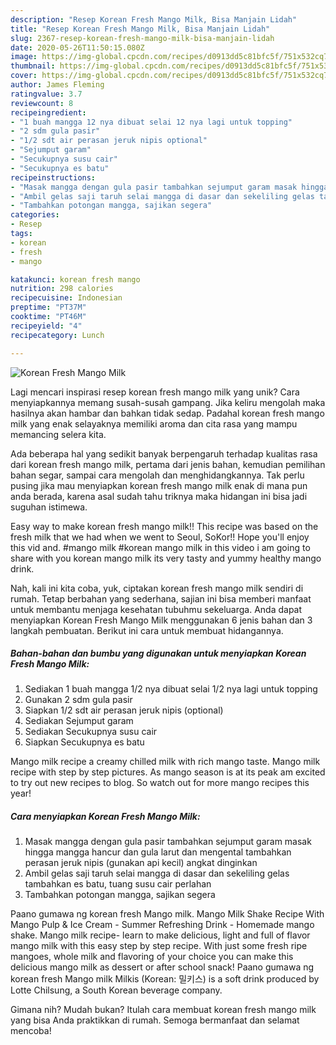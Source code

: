 ```yaml
---
description: "Resep Korean Fresh Mango Milk, Bisa Manjain Lidah"
title: "Resep Korean Fresh Mango Milk, Bisa Manjain Lidah"
slug: 2367-resep-korean-fresh-mango-milk-bisa-manjain-lidah
date: 2020-05-26T11:50:15.080Z
image: https://img-global.cpcdn.com/recipes/d0913dd5c81bfc5f/751x532cq70/korean-fresh-mango-milk-foto-resep-utama.jpg
thumbnail: https://img-global.cpcdn.com/recipes/d0913dd5c81bfc5f/751x532cq70/korean-fresh-mango-milk-foto-resep-utama.jpg
cover: https://img-global.cpcdn.com/recipes/d0913dd5c81bfc5f/751x532cq70/korean-fresh-mango-milk-foto-resep-utama.jpg
author: James Fleming
ratingvalue: 3.7
reviewcount: 8
recipeingredient:
- "1 buah mangga 12 nya dibuat selai 12 nya lagi untuk topping"
- "2 sdm gula pasir"
- "1/2 sdt air perasan jeruk nipis optional"
- "Sejumput garam"
- "Secukupnya susu cair"
- "Secukupnya es batu"
recipeinstructions:
- "Masak mangga dengan gula pasir tambahkan sejumput garam masak hingga mangga hancur dan gula larut dan mengental tambahkan perasan jeruk nipis (gunakan api kecil) angkat dinginkan"
- "Ambil gelas saji taruh selai mangga di dasar dan sekeliling gelas tambahkan es batu, tuang susu cair perlahan"
- "Tambahkan potongan mangga, sajikan segera"
categories:
- Resep
tags:
- korean
- fresh
- mango

katakunci: korean fresh mango 
nutrition: 298 calories
recipecuisine: Indonesian
preptime: "PT37M"
cooktime: "PT46M"
recipeyield: "4"
recipecategory: Lunch

---
```



![Korean Fresh Mango Milk](https://img-global.cpcdn.com/recipes/d0913dd5c81bfc5f/751x532cq70/korean-fresh-mango-milk-foto-resep-utama.jpg)

Lagi mencari inspirasi resep korean fresh mango milk yang unik? Cara menyiapkannya memang susah-susah gampang. Jika keliru mengolah maka hasilnya akan hambar dan bahkan tidak sedap. Padahal korean fresh mango milk yang enak selayaknya memiliki aroma dan cita rasa yang mampu memancing selera kita.

Ada beberapa hal yang sedikit banyak berpengaruh terhadap kualitas rasa dari korean fresh mango milk, pertama dari jenis bahan, kemudian pemilihan bahan segar, sampai cara mengolah dan menghidangkannya. Tak perlu pusing jika mau menyiapkan korean fresh mango milk enak di mana pun anda berada, karena asal sudah tahu triknya maka hidangan ini bisa jadi suguhan istimewa.

Easy way to make korean fresh mango milk!! This recipe was based on the fresh milk that we had when we went to Seoul, SoKor!! Hope you&#39;ll enjoy this vid and. #mango milk #korean mango milk in this video i am going to share with you korean mango milk its very tasty and yummy healthy mango drink.


Nah, kali ini kita coba, yuk, ciptakan korean fresh mango milk sendiri di rumah. Tetap berbahan yang sederhana, sajian ini bisa memberi manfaat untuk membantu menjaga kesehatan tubuhmu sekeluarga. Anda dapat menyiapkan Korean Fresh Mango Milk menggunakan 6 jenis bahan dan 3 langkah pembuatan. Berikut ini cara untuk membuat hidangannya.

<!--inarticleads1-->

##### Bahan-bahan dan bumbu yang digunakan untuk menyiapkan Korean Fresh Mango Milk:

1. Sediakan 1 buah mangga 1/2 nya dibuat selai 1/2 nya lagi untuk topping
1. Gunakan 2 sdm gula pasir
1. Siapkan 1/2 sdt air perasan jeruk nipis (optional)
1. Sediakan Sejumput garam
1. Sediakan Secukupnya susu cair
1. Siapkan Secukupnya es batu


Mango milk recipe a creamy chilled milk with rich mango taste. Mango milk recipe with step by step pictures. As mango season is at its peak am excited to try out new recipes to blog. So watch out for more mango recipes this year! 

<!--inarticleads2-->

##### Cara menyiapkan Korean Fresh Mango Milk:

1. Masak mangga dengan gula pasir tambahkan sejumput garam masak hingga mangga hancur dan gula larut dan mengental tambahkan perasan jeruk nipis (gunakan api kecil) angkat dinginkan
1. Ambil gelas saji taruh selai mangga di dasar dan sekeliling gelas tambahkan es batu, tuang susu cair perlahan
1. Tambahkan potongan mangga, sajikan segera


Paano gumawa ng korean fresh Mango milk. Mango Milk Shake Recipe With Mango Pulp &amp; Ice Cream - Summer Refreshing Drink - Homemade mango shake. Mango milk recipe- learn to make delicious, light and full of flavor mango milk with this easy step by step recipe. With just some fresh ripe mangoes, whole milk and flavoring of your choice you can make this delicious mango milk as dessert or after school snack! Paano gumawa ng korean fresh Mango milk Milkis (Korean: 밀키스) is a soft drink produced by Lotte Chilsung, a South Korean beverage company. 

Gimana nih? Mudah bukan? Itulah cara membuat korean fresh mango milk yang bisa Anda praktikkan di rumah. Semoga bermanfaat dan selamat mencoba!
